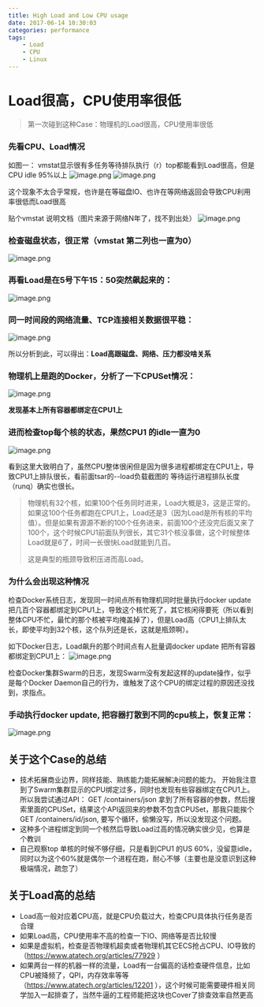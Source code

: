 ```yaml
---
title: High Load and Low CPU usage
date: 2017-06-14 10:30:03
categories: performance
tags:
    - Load
    - CPU
    - Linux
---
```


# Load很高，CPU使用率很低

> 第一次碰到这种Case：物理机的Load很高，CPU使用率很低

### 先看CPU、Load情况

如图一：
vmstat显示很有多任务等待排队执行（r）top都能看到Load很高，但是CPU idle 95%以上
![image.png](http://ata2-img.cn-hangzhou.img-pub.aliyun-inc.com/046077102b3a0fd89e53f62cf32874c0.png)
![image.png](http://ata2-img.cn-hangzhou.img-pub.aliyun-inc.com/d905abc4576e0c6ac952c71005696131.png)

这个现象不太合乎常规，也许是在等磁盘IO、也许在等网络返回会导致CPU利用率很低而Load很高

贴个vmstat 说明文档（图片来源于网络N年了，找不到出处）
![image.png](http://ata2-img.cn-hangzhou.img-pub.aliyun-inc.com/9a0c040b24699d4128bbecae1af08b1d.png)

### 检查磁盘状态，很正常（vmstat 第二列也一直为0）
![image.png](http://ata2-img.cn-hangzhou.img-pub.aliyun-inc.com/19d7d02c9472ddb2b057a4d09b497463.png)



### 再看Load是在5号下午15：50突然飙起来的：
![image.png](http://ata2-img.cn-hangzhou.img-pub.aliyun-inc.com/71127256e8e33a716770f74cb563a1b6.png)

### 同一时间段的网络流量、TCP连接相关数据很平稳：
![image.png](http://ata2-img.cn-hangzhou.img-pub.aliyun-inc.com/8f7ff0bf2f313409f521f6863f2375aa.png)

所以分析到此，可以得出：**Load高跟磁盘、网络、压力都没啥关系**

### 物理机上是跑的Docker，分析了一下CPUSet情况：

![image.png](http://ata2-img.cn-hangzhou.img-pub.aliyun-inc.com/e7996a82da2c140594835e3264c6ef4b.png)

**发现基本上所有容器都绑定在CPU1上**

### 进而检查top每个核的状态，果然CPU1 的idle一直为0
![image.png](http://ata2-img.cn-hangzhou.img-pub.aliyun-inc.com/2b32adb2071b3fdb334e0735db899a2e.png)

看到这里大致明白了，虽然CPU整体很闲但是因为很多进程都绑定在CPU1上，导致CPU1上排队很长，看前面tsar的--load负载截图的 等待运行进程排队长度（runq）确实也很长。

> 物理机有32个核，如果100个任务同时进来，Load大概是3，这是正常的。如果这100个任务都跑在CPU1上，Load还是3（因为Load是所有核的平均值）。但是如果有源源不断的100个任务进来，前面100个还没完后面又来了100个，这个时候CPU1前面队列很长，其它31个核没事做，这个时候整体Load就是6了，时间一长很快Load就能到几百。
> 
> 这是典型的瓶颈导致积压进而高Load。

### 为什么会出现这种情况 

检查Docker系统日志，发现同一时间点所有物理机同时批量执行docker update 把几百个容器都绑定到CPU1上，导致这个核忙死了，其它核闲得要死（所以看到整体CPU不忙，最忙的那个核被平均掩盖掉了），但是Load高（CPU1上排队太长，即使平均到32个核，这个队列还是长，这就是瓶颈啊）。

如下Docker日志，Load飙升的那个时间点有人批量调docker update 把所有容器都绑定到CPU1上：
![image.png](http://ata2-img.cn-hangzhou.img-pub.aliyun-inc.com/f4925c698c9fd4edb56fcfc2ebb9f625.png)

检查Docker集群Swarm的日志，发现Swarm没有发起这样的update操作，似乎是每个Docker Daemon自己的行为，谁触发了这个CPU的绑定过程的原因还没找到，求指点。

### 手动执行docker update, 把容器打散到不同的cpu核上，恢复正常：
![image.png](http://ata2-img.cn-hangzhou.img-pub.aliyun-inc.com/9e1adae472cf0b4f95af83390adaead9.png)

## 关于这个Case的总结

- 技术拓展商业边界，同样技能、熟练能力能拓展解决问题的能力。 开始我注意到了Swarm集群显示的CPU绑定过多，同时也发现有些容器绑定在CPU1上。所以我尝试通过API： GET /containers/json 拿到了所有容器的参数，然后搜索里面的CPUSet，结果这个API返回来的参数不包含CPUSet，那我只能挨个 GET /containers/id/json, 要写个循环，偷懒没写，所以没发现这个问题。
- 这种多个进程绑定到同一个核然后导致Load过高的情况确实很少见，也算是个教训
- 自己观察top 单核的时候不够仔细，只是看到CPU1 的US 60%，没留意idle，同时以为这个60%就是偶尔一个进程在跑，耐心不够（主要也是没意识到这种极端情况，疏忽了）


## 关于Load高的总结

- Load高一般对应着CPU高，就是CPU负载过大，检查CPU具体执行任务是否合理
- 如果Load高，CPU使用率不高的检查一下IO、网络等是否比较慢
- 如果是虚拟机，检查是否物理机超卖或者物理机其它ECS抢占CPU、IO导致的（https://www.atatech.org/articles/77929 ）
- 如果两台一样的机器一样的流量，Load有一台偏高的话检查硬件信息，比如CPU被降频了，QPI，内存效率等等（https://www.atatech.org/articles/12201 ），这个时候可能需要硬件相关同学加入一起排查了，当然牛逼的工程师能把这块也Cover了排查效率自然更高




